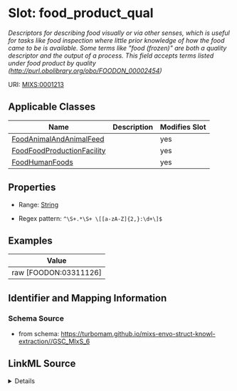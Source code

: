 # Slot: food_product_qual


_Descriptors for describing food visually or via other senses, which is useful for tasks like food inspection where little prior knowledge of how the food came to be is available. Some terms like "food (frozen)" are both a quality descriptor and the output of a process. This field accepts terms listed under food product by quality (http://purl.obolibrary.org/obo/FOODON_00002454)_



URI: [MIXS:0001213](https://w3id.org/mixs/0001213)



<!-- no inheritance hierarchy -->




## Applicable Classes

| Name | Description | Modifies Slot |
| --- | --- | --- |
[FoodAnimalAndAnimalFeed](FoodAnimalAndAnimalFeed.md) |  |  yes  |
[FoodFoodProductionFacility](FoodFoodProductionFacility.md) |  |  yes  |
[FoodHumanFoods](FoodHumanFoods.md) |  |  yes  |







## Properties

* Range: [String](String.md)

* Regex pattern: `^\S+.*\S+ \[[a-zA-Z]{2,}:\d+\]$`






## Examples

| Value |
| --- |
| raw [FOODON:03311126] |

## Identifier and Mapping Information







### Schema Source


* from schema: https://turbomam.github.io/mixs-envo-struct-knowl-extraction//GSC_MIxS_6




## LinkML Source

<details>
```yaml
name: food_product_qual
description: Descriptors for describing food visually or via other senses, which is
  useful for tasks like food inspection where little prior knowledge of how the food
  came to be is available. Some terms like "food (frozen)" are both a quality descriptor
  and the output of a process. This field accepts terms listed under food product
  by quality (http://purl.obolibrary.org/obo/FOODON_00002454)
title: food product by quality
notes:
- food
- product
- quality
examples:
- value: raw [FOODON:03311126]
from_schema: https://turbomam.github.io/mixs-envo-struct-knowl-extraction//GSC_MIxS_6
rank: 1000
slot_uri: MIXS:0001213
multivalued: false
alias: food_product_qual
domain_of:
- FoodAnimalAndAnimalFeed
- FoodFoodProductionFacility
- FoodHumanFoods
range: string
pattern: ^\S+.*\S+ \[[a-zA-Z]{2,}:\d+\]$

```
</details>